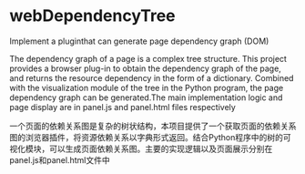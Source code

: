 # webDependencyTree
Implement a pluginthat can generate page dependency graph (DOM) 

The dependency graph of a page is a complex tree structure. This project provides a browser plug-in to obtain the dependency graph of the page, and returns the resource dependency in the form of a dictionary. Combined with the visualization module of the tree in the Python program, the page dependency graph can be generated.The main implementation logic and page display are in panel.js and panel.html files respectively


一个页面的依赖关系图是复杂的树状结构，本项目提供了一个获取页面的依赖关系图的浏览器插件，将资源依赖关系以字典形式返回。结合Python程序中的树的可视化模块，可以生成页面依赖关系图。主要的实现逻辑以及页面展示分别在panel.js和panel.html文件中
